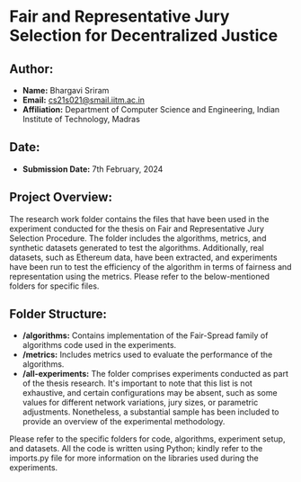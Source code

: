 
# Fair and Representative Jury Selection for Decentralized Justice

## Author:
- **Name:** Bhargavi Sriram
- **Email:** cs21s021@smail.iitm.ac.in
- **Affiliation:** Department of Computer Science and Engineering, Indian Institute of Technology, Madras

## Date:
- **Submission Date:** 7th February, 2024

## Project Overview:
The research work folder contains the files that have been used in the experiment conducted for the thesis on Fair and Representative Jury Selection Procedure. The folder includes the algorithms, metrics, and synthetic datasets generated to test the algorithms. Additionally, real datasets, such as Ethereum data, have been extracted, and experiments have been run to test the efficiency of the algorithm in terms of fairness and representation using the metrics.
Please refer to the below-mentioned folders for specific files.

## Folder Structure:

- **/algorithms:** Contains implementation of the Fair-Spread family of algorithms code used in the experiments.
- **/metrics:** Includes metrics used to evaluate the performance of the algorithms.
- **/all-experiments:** The folder comprises experiments conducted as part of the thesis research. It's important to note that this list is not exhaustive, and certain configurations may be absent, such as some values for different network variations, jury sizes, or parametric adjustments. Nonetheless, a substantial sample has been included to provide an overview of the experimental methodology.

Please refer to the specific folders for code, algorithms, experiment setup, and datasets. All the code is written using Python; kindly refer to the imports.py file for more information on the libraries used during the experiments. 

